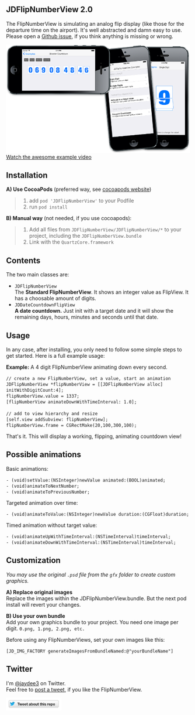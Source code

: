JDFlipNumberView 2.0
-----------------------

The FlipNumberView is simulating an analog flip display (like those for the departure time on the airport). It's well abstracted and damn easy to use. Please open a [Github issue], if you think anything is missing or wrong.

[![Screenshots](gfx/screenshots.png "Screenshots")](gfx/Example.mov)
[Watch the awesome example video](gfx/Example.mov)

## Installation

**A) Use CocoaPods** (preferred way, see [cocoapods website])

> 1) add `pod 'JDFlipNumberView'` to your Podfile  
> 2) run `pod install` 

**B) Manual way** (not needed, if you use cocoapods):

> 1) Add all files from `JDFlipNumberView/JDFlipNumberView/*` to your 
> project, including the `JDFlipNumberView.bundle`  
> 2) Link with the `QuartzCore.framework`

## Contents

The two main classes are:

- `JDFlipNumberView`  
  The **Standard FlipNumberView**. It shows an integer value as FlipView.
  It has a choosable amount of digits.
- `JDDateCountdownFlipView`  
  __A date countdown.__ Just init with a target date and it will show the remaining days, hours, minutes and seconds until that date.

## Usage

In any case, after installing, you only need to follow some simple steps to get started. Here is a full example usage:

__Example:__ A 4 digit FlipNumberView animating down every second.

    // create a new FlipNumberView, set a value, start an animation
    JDFlipNumberView *flipNumberView = [[JDFlipNumberView alloc] initWithDigitCount:4];
    flipNumberView.value = 1337;
    [flipNumberView animateDownWithTimeInterval: 1.0];
    
    // add to view hierarchy and resize
    [self.view addSubview: flipNumberView];
    flipNumberView.frame = CGRectMake(20,100,300,100);

That's it. This will display a working, flipping, animating countdown view!

## Possible animations

Basic animations:

    - (void)setValue:(NSInteger)newValue animated:(BOOL)animated;
    - (void)animateToNextNumber;
    - (void)animateToPreviousNumber;

Targeted animation over time:

    - (void)animateToValue:(NSInteger)newValue duration:(CGFloat)duration;
    
Timed animation without target value:

    - (void)animateUpWithTimeInterval:(NSTimeInterval)timeInterval;
    - (void)animateDownWithTimeInterval:(NSTimeInterval)timeInterval;

## Customization

*You may use the original `.psd` file from the `gfx` folder to create custom graphics.*

**A) Replace original images**  
Replace the images within the JDFlipNumberView.bundle. But the next pod install will revert your changes.

**B) Use your own bundle**  
Add your own graphics bundle to your project. You need one image per digit. `0.png, 1.png, 2.png, etc.`  

Before using any FlipNumberViews, set your own images like this:

    [JD_IMG_FACTORY generateImagesFromBundleNamed:@"yourBundleName"]

## Twitter

I'm [@jaydee3](http://twitter.com/jaydee3) on Twitter.  
Feel free to [post a tweet](https://twitter.com/intent/tweet?button_hashtag=JDFlipNumberView&text=I%20discovered%20a%20very%20nice%20and%20simple-to-use%20animated%20FlipView%20for%20iOS:%20https://github.com/jaydee3/JDFlipNumberView&via=jaydee3), if you like the FlipNumberView.  

[![TweetButton](gfx/tweetbutton.png "Tweet")](https://twitter.com/intent/tweet?button_hashtag=JDFlipNumberView&text=I%20discovered%20a%20very%20nice%20and%20simple-to-use%20animated%20FlipView%20for%20iOS:%20https://github.com/jaydee3/JDFlipNumberView&via=jaydee3)



[Github issue]: https://github.com/jaydee3/JDFlipNumberView/issues
[cocoapods website]: http://cocoapods.org
[wiki page]: https://github.com/jaydee3/JDFlipNumberView/wiki/Apps-using-JDFlipNumberView